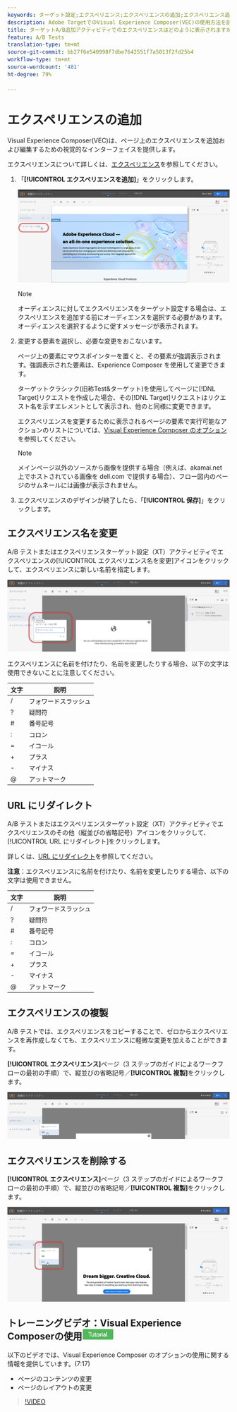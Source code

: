 ```yaml
---
keywords: ターゲット設定;エクスペリエンス;エクスペリエンスの追加;エクスペリエンス追加
description: Adobe TargetでのVisual Experience Composer(VEC)の使用方法を説明します。 VECは、ページ上でエクスペリエンスを追加および編集するための視覚的なインターフェイスを提供します。
title: ターゲットA/B追加アクティビティでのエクスペリエンスはどのように表示されますか。
feature: A/B Tests
translation-type: tm+mt
source-git-commit: bb27f6e540998f7dbe7642551f7a5013f2fd25b4
workflow-type: tm+mt
source-wordcount: '481'
ht-degree: 79%

---
```



# エクスペリエンスの追加

Visual Experience Composer(VEC)は、ページ上のエクスペリエンスを追加および編集するための視覚的なインターフェイスを提供します。

エクスペリエンスについて詳しくは、[エクスペリエンス](/help/c-experiences/experiences.md#concept_A2E10F6AFB3D4AEAB6951EE14688848D)を参照してください。

1. 「**[!UICONTROL エクスペリエンスを追加]**」をクリックします。

   ![「エクスペリエンスを追加」オプション](/help/c-activities/t-test-ab/t-test-create-ab/assets/add-experience.png)

   >[!NOTE]
   >
   >オーディエンスに対してエクスペリエンスをターゲット設定する場合は、エクスペリエンスを追加する前にオーディエンスを選択する必要があります。オーディエンスを選択するように促すメッセージが表示されます。

1. 変更する要素を選択し、必要な変更をおこないます。

   ページ上の要素にマウスポインターを置くと、その要素が強調表示されます。強調表示された要素は、Experience Composer を使用して変更できます。

   ターゲットクラシック(旧称Test&amp;ターゲット)を使用してページに[!DNL Target]リクエストを作成した場合、その[!DNL Target]リクエストはリクエスト名を示すエレメントとして表示され、他のと同様に変更できます。

   エクスペリエンスを変更するために表示されるページの要素で実行可能なアクションのリストについては、[Visual Experience Composer のオプション](/help/c-experiences/c-visual-experience-composer/viztarget-options.md)を参照してください。


   >[!NOTE]
   >
   >メインページ以外のソースから画像を提供する場合（例えば、akamai.net 上でホストされている画像を dell.com で提供する場合）、フロー図内のページのサムネールには画像が表示されません。

1. エクスペリエンスのデザインが終了したら、「**[!UICONTROL 保存]**」をクリックします。

## エクスペリエンス名を変更

A/B テストまたはエクスペリエンスターゲット設定（XT）アクティビティでエクスペリエンスの[!UICONTROL エクスペリエンス名を変更]アイコンをクリックして、エクスペリエンスに新しい名前を指定します。

![エクスペリエンス名を変更](/help/c-activities/t-test-ab/t-test-create-ab/assets/rename-experience.png)

エクスペリエンスに名前を付けたり、名前を変更したりする場合、以下の文字は使用できないことに注意してください。

| 文字 | 説明 |
|--- |--- |
| / | フォワードスラッシュ |
| ? | 疑問符 |
| # | 番号記号 |
| : | コロン |
| = | イコール |
| + | プラス |
| - | マイナス |
| @ | アットマーク |

## URL にリダイレクト

A/B テストまたはエクスペリエンスターゲット設定（XT）アクティビティでエクスペリエンスのその他（縦並びの省略記号）アイコンをクリックして、[!UICONTROL URL にリダイレクト]をクリックします。

詳しくは、[URL にリダイレクト](/help/c-experiences/c-visual-experience-composer/redirect-offer.md)を参照してください。

**注意**：エクスペリエンスに名前を付けたり、名前を変更したりする場合、以下の文字は使用できません。

| 文字 | 説明 |
|--- |--- |
| / | フォワードスラッシュ |
| ? | 疑問符 |
| # | 番号記号 |
| : | コロン |
| = | イコール |
| + | プラス |
| - | マイナス |
| @ | アットマーク |

## エクスペリエンスの複製

A/B テストでは、エクスペリエンスをコピーすることで、ゼロからエクスペリエンスを再作成しなくても、エクスペリエンスに軽微な変更を加えることができます。

**[!UICONTROL エクスペリエンス]**&#x200B;ページ（3 ステップのガイドによるワークフローの最初の手順）で、縦並びの省略記号／**[!UICONTROL 複製]**&#x200B;をクリックします。

![「エクスペリエンスを複製」オプション](/help/c-activities/t-test-ab/t-test-create-ab/assets/duplicate-experience.png)

## エクスペリエンスを削除する

**[!UICONTROL エクスペリエンス]**&#x200B;ページ（3 ステップのガイドによるワークフローの最初の手順）で、縦並びの省略記号／**[!UICONTROL 複製]**&#x200B;をクリックします。

![「エクスペリエンスを削除」オプション](/help/c-activities/t-test-ab/t-test-create-ab/assets/delete-experience.png)

## トレーニングビデオ：Visual Experience Composerの使用![チュートリアルバッジ](/help/assets/tutorial.png)

以下のビデオでは、Visual Experience Composer のオプションの使用に関する情報を提供しています。(7:17)

* ページのコンテンツの変更
* ページのレイアウトの変更

>[!VIDEO](https://video.tv.adobe.com/v/17399)
